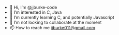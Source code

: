 - 👋 Hi, I’m @jjburke-code
- 👀 I’m interested in C, Java
- 🌱 I’m currently learning C, and potentially Javascript
- 💞️ I’m not looking to collaborate at the moment
- 📫 How to reach me jjburke011@gmail.com

<!---
jjburke-code/jjburke-code is a ✨ special ✨ repository because its `README.md` (this file) appears on your GitHub profile.
You can click the Preview link to take a look at your changes.
--->
